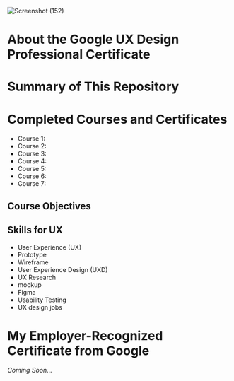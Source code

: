 ![Screenshot (152)](https://github.com/user-attachments/assets/4586ecce-3db4-4d7d-a438-3c9256b56307)
# About the Google UX Design Professional Certificate
# Summary of This Repository
# Completed Courses and Certificates
- Course 1:
- Course 2:
- Course 3:
- Course 4:
- Course 5:
- Course 6:
- Course 7:
## Course Objectives
## Skills for UX
- User Experience (UX)
- Prototype
- Wireframe
- User Experience Design (UXD)
- UX Research
- mockup
- Figma
- Usability Testing
- UX design jobs
# My Employer-Recognized Certificate from Google
*Coming Soon...*
